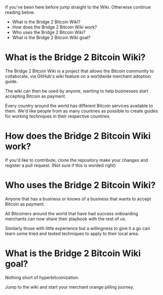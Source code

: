 If you've been here before jump straight to the Wiki. Otherwise continue reading below. 

-   What is the Bridge 2 Bitcoin Wiki?
-   How does the Bridge 2 Bitcoin Wiki work?
-   Who uses the Bridge 2 Bitcoin Wiki?
-   What is the Bridge 2 Bitcoin Wiki goal?


# What is the Bridge 2 Bitcoin Wiki?

The Bridge 2 Bitcoin Wiki is a project that allows the Bitcoin community to collaborate, via GitHub's wiki feature on a worldwide merchant adoption guide. 

The wiki can then be used by anyone, wanting to help businesses start accepting Bitcoin as payment.

Every country around the world has different Bitcoin services available to them. We'd like people from as many countries as possible to create guides for working techniques in their respective countries. 

# How does the Bridge 2 Bitcoin Wiki work?

If you'd like to contribute, clone the repository make your changes and register a pull request. (Not sure if this is worded right)

# Who uses the Bridge 2 Bitcoin Wiki?

Anyone that has a business or knows of a business that wants to accept Bitcoin as payment. 

All Bitcoiners around the world that have had success onboarding merchants can now share their playbook with the rest of us. 

Similarly those with little experience but a willingness to give it a go can learn some tried and tested techniques to apply to their local area. 

# What is the Bridge 2 Bitcoin Wiki goal?

Nothing short of hyperbitcoinization. 


Jump to the wiki and start your merchant orange pilling journey. 
